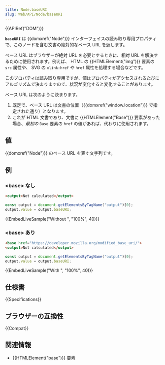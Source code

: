 ```yaml
---
title: Node.baseURI
slug: Web/API/Node/baseURI
---
```


{{APIRef("DOM")}}

**`baseURI`** は {{domxref("Node")}} インターフェイスの読み取り専用プロパティで、このノードを含む文書の絶対的なベース URL を返します。

ベース URL はブラウザーが絶対 URL を必要とするときに、相対 URL を解決するために使用されます。例えば、 HTML の {{HTMLElement("img")}} 要素の `src` 属性や、 SVG の `xlink:href` や `href` 属性を処理する場合などです。

このプロパティは読み取り専用ですが、値はプロパティがアクセスされるたびにアルゴリズムで決まりますので、状況が変化すると変化することがあります。

ベース URL は次のように決まります。

1. 既定で、ベース URL は文書の位置（{{domxref("window.location")}} で指定された通り）となります。
2. これが HTML 文書であり、文書に {{HTMLElement("Base")}} 要素があった場合、*最初の* `Base` 要素の `href` の値があれば、代わりに使用されます。

## 値

{{domxref("Node")}} のベース URL を表す文字列です。

## 例

### \<base> なし

```html
<output>Not calculated</output>
```

```js
const output = document.getElementsByTagName("output")[0];
output.value = output.baseURI;
```

{{EmbedLiveSample("Without <base>", "100%", 40)}}

### \<base> あり

```html
<base href="https://developer.mozilla.org/modified_base_uri/">
<output>Not calculated</output>
```

```js
const output = document.getElementsByTagName("output")[0];
output.value = output.baseURI;
```

{{EmbedLiveSample("With <base>", "100%", 40)}}

## 仕様書

{{Specifications}}

## ブラウザーの互換性

{{Compat}}

## 関連情報

- {{HTMLElement("base")}} 要素
